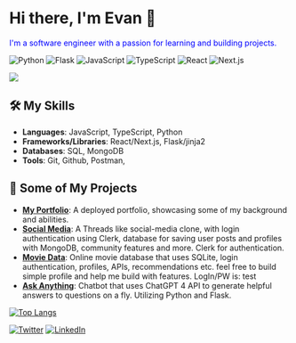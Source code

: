 # Hi there, I'm Evan 👋

<span style="color:blue">I'm a software engineer with a passion for learning and building projects.</span>

![Python](https://img.shields.io/badge/-Python-3776AB?style=flat&logo=python&logoColor=white)
![Flask](https://img.shields.io/badge/-Flask-000000?style=flat&logo=flask&logoColor=white)
![JavaScript](https://img.shields.io/badge/-JavaScript-F7DF1E?style=flat&logo=javascript&logoColor=black)
![TypeScript](https://img.shields.io/badge/-TypeScript-3178C6?style=flat&logo=typescript&logoColor=white)
![React](https://img.shields.io/badge/-React-61DAFB?style=flat&logo=react&logoColor=white)
![Next.js](https://img.shields.io/badge/-Next.js-000000?style=flat&logo=next.js&logoColor=white)

![](https://visitor-badge.glitch.me/badge?page_id=itsevanb.itsevanb)

## 🛠️ My Skills

- **Languages**: JavaScript, TypeScript, Python
- **Frameworks/Libraries**: React/Next.js, Flask/jinja2
- **Databases**: SQL, MongoDB
- **Tools**: Git, Github, Postman, 

## 🎉 Some of My Projects

- **[My Portfolio](https://evanbetley.com)**: A deployed portfolio, showcasing some of my background and abilities.
- **[Social Media](https://social-media-fxv6n7eat-itsevanb.vercel.app/)**: A Threads like social-media clone, with login authentication using Clerk, database for saving user posts and profiles with MongoDB, community features and more. Clerk for authentication.
- **[Movie Data](http://itsevanb.pythonanywhere.com/)**: Online movie database that uses SQLite, login authentication, profiles, APIs, recommendations etc. feel free to build simple profile and help me build with features. LogIn/PW is: test
- **[Ask Anything](https://evbot.replit.app/)**: Chatbot that uses ChatGPT 4 API to generate helpful answers to questions on a fly. Utilizing Python and Flask.

[![Top Langs](https://github-readme-stats.vercel.app/api/top-langs/?username=itsevanb)](https://github.com/itsevanb/github-readme-stats)

[![Twitter](https://img.shields.io/badge/-Twitter-1DA1F2?style=flat&logo=twitter&logoColor=white)](https://twitter.com/Itsevanb)  [![LinkedIn](https://img.shields.io/badge/-LinkedIn-0077B5?style=flat&logo=linkedin&logoColor=white)](https://www.linkedin.com/in/evan-betley/)

